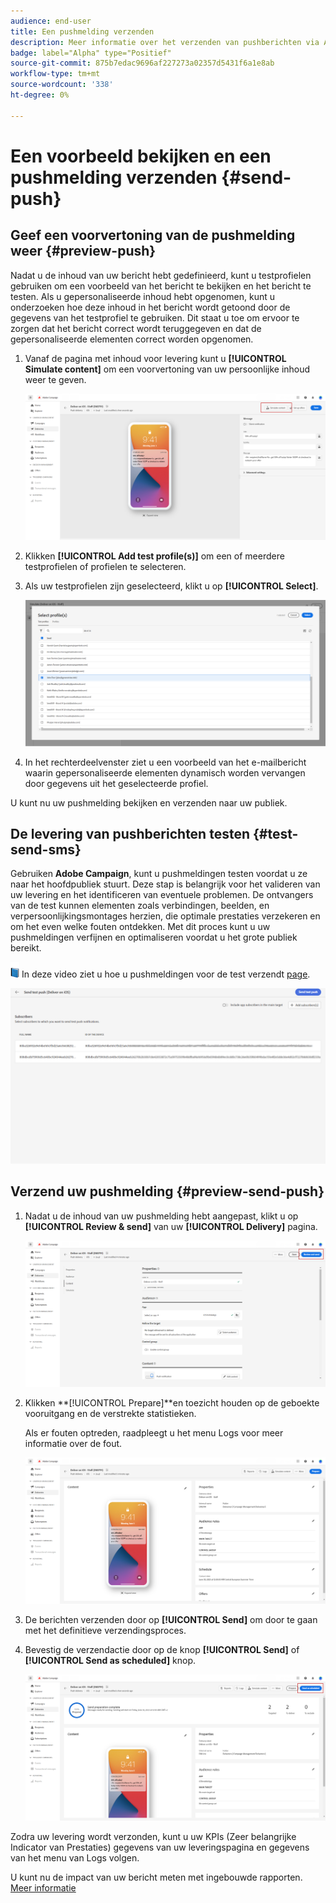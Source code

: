 ```yaml
---
audience: end-user
title: Een pushmelding verzenden
description: Meer informatie over het verzenden van pushberichten via Adobe Campaign Web
badge: label="Alpha" type="Positief"
source-git-commit: 875b7edac9696af227273a02357d5431f6a1e8ab
workflow-type: tm+mt
source-wordcount: '338'
ht-degree: 0%

---
```


# Een voorbeeld bekijken en een pushmelding verzenden {#send-push}

## Geef een voorvertoning van de pushmelding weer {#preview-push}

Nadat u de inhoud van uw bericht hebt gedefinieerd, kunt u testprofielen gebruiken om een voorbeeld van het bericht te bekijken en het bericht te testen. Als u gepersonaliseerde inhoud hebt opgenomen, kunt u onderzoeken hoe deze inhoud in het bericht wordt getoond door de gegevens van het testprofiel te gebruiken. Dit staat u toe om ervoor te zorgen dat het bericht correct wordt teruggegeven en dat de gepersonaliseerde elementen correct worden opgenomen.

1. Vanaf de pagina met inhoud voor levering kunt u **[!UICONTROL Simulate content]** om een voorvertoning van uw persoonlijke inhoud weer te geven.

   ![](assets/push_send_1.png)

1. Klikken **[!UICONTROL Add test profile(s)]** om een of meerdere testprofielen of profielen te selecteren.

1. Als uw testprofielen zijn geselecteerd, klikt u op **[!UICONTROL Select]**.

   ![](assets/push_send_5.png)

1. In het rechterdeelvenster ziet u een voorbeeld van het e-mailbericht waarin gepersonaliseerde elementen dynamisch worden vervangen door gegevens uit het geselecteerde profiel.

U kunt nu uw pushmelding bekijken en verzenden naar uw publiek.

## De levering van pushberichten testen {#test-send-sms}

Gebruiken **Adobe Campaign**, kunt u pushmeldingen testen voordat u ze naar het hoofdpubliek stuurt. Deze stap is belangrijk voor het valideren van uw levering en het identificeren van eventuele problemen.
De ontvangers van de test kunnen elementen zoals verbindingen, beelden, en verpersoonlijkingsmontages herzien, die optimale prestaties verzekeren en om het even welke fouten ontdekken. Met dit proces kunt u uw pushmeldingen verfijnen en optimaliseren voordat u het grote publiek bereikt.

![](../assets/do-not-localize/book.png) In deze video ziet u hoe u pushmeldingen voor de test verzendt [page](../preview-test/proofs.md).

![](assets/push_send_6.png)

## Verzend uw pushmelding {#preview-send-push}

1. Nadat u de inhoud van uw pushmelding hebt aangepast, klikt u op **[!UICONTROL Review & send]** van uw **[!UICONTROL Delivery]** pagina.

   ![](assets/push_send_2.png)

1. Klikken **[!UICONTROL Prepare]**en toezicht houden op de geboekte vooruitgang en de verstrekte statistieken.

   Als er fouten optreden, raadpleegt u het menu Logs voor meer informatie over de fout.

   ![](assets/push_send_3.png)

1. De berichten verzenden door op **[!UICONTROL Send]** om door te gaan met het definitieve verzendingsproces.

1. Bevestig de verzendactie door op de knop **[!UICONTROL Send]** of **[!UICONTROL Send as scheduled]** knop.

   ![](assets/push_send_4.png)

Zodra uw levering wordt verzonden, kunt u uw KPIs (Zeer belangrijke Indicator van Prestaties) gegevens van uw leveringspagina en gegevens van het menu van Logs volgen.

U kunt nu de impact van uw bericht meten met ingebouwde rapporten. [Meer informatie](../reporting/push-report.md)
